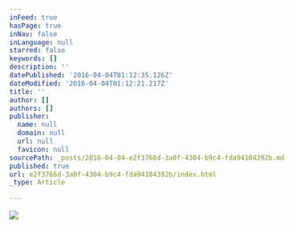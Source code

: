 ```yaml
---
inFeed: true
hasPage: true
inNav: false
inLanguage: null
starred: false
keywords: []
description: ''
datePublished: '2016-04-04T01:12:35.126Z'
dateModified: '2016-04-04T01:12:21.217Z'
title: ''
author: []
authors: []
publisher:
  name: null
  domain: null
  url: null
  favicon: null
sourcePath: _posts/2016-04-04-e2f3766d-3a0f-4304-b9c4-fda94104392b.md
published: true
url: e2f3766d-3a0f-4304-b9c4-fda94104392b/index.html
_type: Article

---
```

![](https://the-grid-user-content.s3-us-west-2.amazonaws.com/cb74ac73-f809-47dc-a492-e28ef311cfdc.jpg)